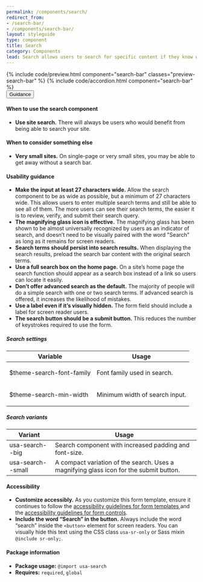 ```yaml
---
permalink: /components/search/
redirect_from:
- /search-bar/
- /components/search-bar/
layout: styleguide
type: component
title: Search
category: Components
lead: Search allows users to search for specific content if they know what search terms to use or can’t find desired content in the main navigation
---
```


<section class="site-component-section">
  {% include code/preview.html component="search-bar" classes="preview-search-bar" %}
  {% include code/accordion.html component="search-bar" %}
  <div class="usa-accordion usa-accordion--bordered site-accordion-docs">
    <button class="usa-button-unstyled usa-accordion__button"
        aria-expanded="true" aria-controls="search-bar-docs">
      Guidance
    </button>
    <div id="search-bar-docs" aria-hidden="false" class="usa-accordion__content site-component-usage">
      <h4>When to use the search component</h4>
      <ul class="usa-content-list">
        <li>
          <strong>Use site search.</strong> There will always be users who
          would benefit from being able to search your site.
        </li>
      </ul>
      <h4>When to consider something else</h4>
      <ul class="usa-content-list">
        <li>
          <strong>Very small sites.</strong> On single-page or very small sites,
          you may be able to get away without a search bar.
        </li>
      </ul>
      <h4>Usability guidance</h4>
      <ul class="usa-content-list">
        <li>
          <strong>Make the input at least 27 characters wide.</strong> Allow the
          search component to be as wide as possible, but a minimum of 27 characters
          wide. This allows users to enter multiple search terms and still be
          able to see all of them. The more users can see their search terms,
          the easier it is to review, verify, and submit their search query.
        </li>
        <li>
          <strong>The magnifying glass icon is effective.</strong> The magnifying
          glass has been shown to be almost universally recognized by users as
          an indicator of search, and doesn’t need to be visually paired with
          the word "Search" as long as it remains for screen readers.
        </li>
        <li>
          <strong>Search terms should persist into search results.</strong>
          When displaying the search results, preload the search bar content
          with the original search terms.
        </li>
        <li>
          <strong>Use a full search box on the home page.</strong> On a site’s
          home page the search function should appear as a search box instead of
          a link so users can locate it easily.
        </li>
        <li>
          <strong>Don’t offer advanced search as the default.</strong>
          The majority of people will do a simple search with one or two search terms.
          If advanced search is offered, it increases the likelihood of mistakes.
        </li>
        <li>
          <strong>Use a label even if it’s visually hidden.</strong> The form
          field should include a label for screen reader users.
        </li>
        <li>
          <strong>The search button should be a submit button.</strong>
          This reduces the number of keystrokes required to use the form.
        </li>
      </ul>
            <h5 id="component-settings">Search settings</h5>
      <table class="usa-table--borderless site-table-responsive site-table-simple" aria-labelledby="component-settings">
        <thead>
          <tr>
            <th scope="col" class="flex-6">Variable</th>
            <th scope="col" class="flex-6">Usage</th>
          </tr>
        </thead>
        <tbody class="font-mono-2xs">
          <tr>
            <td data-title="Variable" class="flex-6">$theme-search-font-family</td>
            <td data-title="Usage" class="flex-6">
              <p class="font-lang-3xs">Font family used in search.</p>
            </td>
          </tr>
          <tr>
            <td data-title="Variable" class="flex-6">$theme-search-min-width</td>
            <td data-title="Usage" class="flex-6">
              <p class="font-lang-3xs">Minimum width of search input.</p>
            </td>
          </tr>
        </tbody>
      </table>
      <h5 id="component-variants">Search variants</h5>
      <table class="usa-table--borderless site-table-responsive site-table-simple" aria-labelledby="component-variants">
        <thead>
          <tr>
            <th scope="col" class="flex-6">Variant</th>
            <th scope="col" class="flex-6">Usage</th>
          </tr>
        </thead>
        <tbody class="font-mono-2xs">
          <tr>
            <td data-title="Variant" class="flex-6">usa-search--big</td>
            <td data-title="Usage" class="flex-6">
              <span class="font-lang-3xs">
                Search component with increased padding and font-size.
              </span>
            </td>
          </tr>
          <tr>
            <td data-title="Variant" class="flex-6">usa-search--small</td>
            <td data-title="Usage" class="flex-6">
              <span class="font-lang-3xs">
                A compact variation of the search. Uses a magnifying glass icon
                for the submit button.
              </span>
            </td>
          </tr>
        </tbody>
      </table>
      <h4 class="usa-heading">Accessibility</h4>
      <ul class="usa-content-list">
        <li>
          <strong>Customize accessibly.</strong> As you customize this form
          template, ensure it continues to follow the
          <a href="{{ site.baseurl }}/form-templates/">
            accessibility guidelines for form templates
          </a> and the <a href="{{ site.baseurl }}/form-controls/">accessibility guidelines for form controls</a>.
        </li>
        <li>
          <strong>Include the word “Search” in the button.</strong> Always include
          the word “search” inside the <code>&lt;button&gt;</code> element for
          screen readers. You can visually hide this text using the CSS class
          <code>usa-sr-only</code> or Sass mixin <code>@include sr-only;</code>.
        </li>
      </ul>
      <h4 class="usa-heading">Package information</h4>
      <ul class="usa-content-list">
        <li>
          <strong>Package usage:</strong> <code>@import usa-search</code>
        </li>
        <li>
          <strong>Requires:</strong> <code>required</code>, <code>global</code>
        </li>
      </ul>
    </div>
  </div>
</section>
